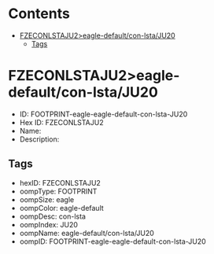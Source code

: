 



Contents
========

* [FZECONLSTAJU2>eagle-default/con-lsta/JU20](#fzeconlstaju2eagle-defaultcon-lstaju20)
	* [Tags](#tags)

# FZECONLSTAJU2>eagle-default/con-lsta/JU20

- ID: FOOTPRINT-eagle-eagle-default-con-lsta-JU20
- Hex ID: FZECONLSTAJU2
- Name: 
- Description: 

## Tags

- hexID: FZECONLSTAJU2
- oompType: FOOTPRINT
- oompSize: eagle
- oompColor: eagle-default
- oompDesc: con-lsta
- oompIndex: JU20
- oompName: eagle-default/con-lsta/JU20
- oompID: FOOTPRINT-eagle-eagle-default-con-lsta-JU20
